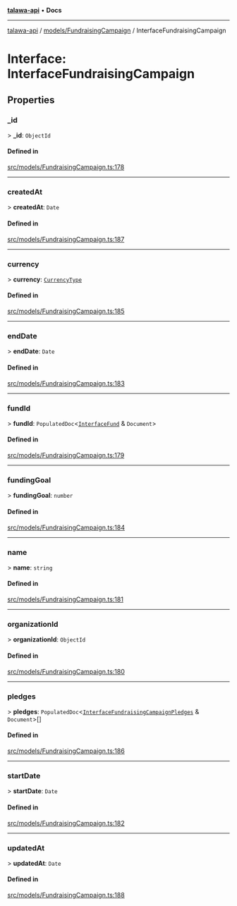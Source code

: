[**talawa-api**](../../../README.md) • **Docs**

***

[talawa-api](../../../modules.md) / [models/FundraisingCampaign](../README.md) / InterfaceFundraisingCampaign

# Interface: InterfaceFundraisingCampaign

## Properties

### \_id

\> **\_id**: `ObjectId`

#### Defined in

[src/models/FundraisingCampaign.ts:178](https://github.com/PalisadoesFoundation/talawa-api/blob/790ab2939a7c80eb0ff31afd318f8889a001f225/src/models/FundraisingCampaign.ts#L178)

***

### createdAt

\> **createdAt**: `Date`

#### Defined in

[src/models/FundraisingCampaign.ts:187](https://github.com/PalisadoesFoundation/talawa-api/blob/790ab2939a7c80eb0ff31afd318f8889a001f225/src/models/FundraisingCampaign.ts#L187)

***

### currency

\> **currency**: [`CurrencyType`](../enumerations/CurrencyType.md)

#### Defined in

[src/models/FundraisingCampaign.ts:185](https://github.com/PalisadoesFoundation/talawa-api/blob/790ab2939a7c80eb0ff31afd318f8889a001f225/src/models/FundraisingCampaign.ts#L185)

***

### endDate

\> **endDate**: `Date`

#### Defined in

[src/models/FundraisingCampaign.ts:183](https://github.com/PalisadoesFoundation/talawa-api/blob/790ab2939a7c80eb0ff31afd318f8889a001f225/src/models/FundraisingCampaign.ts#L183)

***

### fundId

\> **fundId**: `PopulatedDoc`\<[`InterfaceFund`](../../Fund/interfaces/InterfaceFund.md) & `Document`\>

#### Defined in

[src/models/FundraisingCampaign.ts:179](https://github.com/PalisadoesFoundation/talawa-api/blob/790ab2939a7c80eb0ff31afd318f8889a001f225/src/models/FundraisingCampaign.ts#L179)

***

### fundingGoal

\> **fundingGoal**: `number`

#### Defined in

[src/models/FundraisingCampaign.ts:184](https://github.com/PalisadoesFoundation/talawa-api/blob/790ab2939a7c80eb0ff31afd318f8889a001f225/src/models/FundraisingCampaign.ts#L184)

***

### name

\> **name**: `string`

#### Defined in

[src/models/FundraisingCampaign.ts:181](https://github.com/PalisadoesFoundation/talawa-api/blob/790ab2939a7c80eb0ff31afd318f8889a001f225/src/models/FundraisingCampaign.ts#L181)

***

### organizationId

\> **organizationId**: `ObjectId`

#### Defined in

[src/models/FundraisingCampaign.ts:180](https://github.com/PalisadoesFoundation/talawa-api/blob/790ab2939a7c80eb0ff31afd318f8889a001f225/src/models/FundraisingCampaign.ts#L180)

***

### pledges

\> **pledges**: `PopulatedDoc`\<[`InterfaceFundraisingCampaignPledges`](../../FundraisingCampaignPledge/interfaces/InterfaceFundraisingCampaignPledges.md) & `Document`\>[]

#### Defined in

[src/models/FundraisingCampaign.ts:186](https://github.com/PalisadoesFoundation/talawa-api/blob/790ab2939a7c80eb0ff31afd318f8889a001f225/src/models/FundraisingCampaign.ts#L186)

***

### startDate

\> **startDate**: `Date`

#### Defined in

[src/models/FundraisingCampaign.ts:182](https://github.com/PalisadoesFoundation/talawa-api/blob/790ab2939a7c80eb0ff31afd318f8889a001f225/src/models/FundraisingCampaign.ts#L182)

***

### updatedAt

\> **updatedAt**: `Date`

#### Defined in

[src/models/FundraisingCampaign.ts:188](https://github.com/PalisadoesFoundation/talawa-api/blob/790ab2939a7c80eb0ff31afd318f8889a001f225/src/models/FundraisingCampaign.ts#L188)

